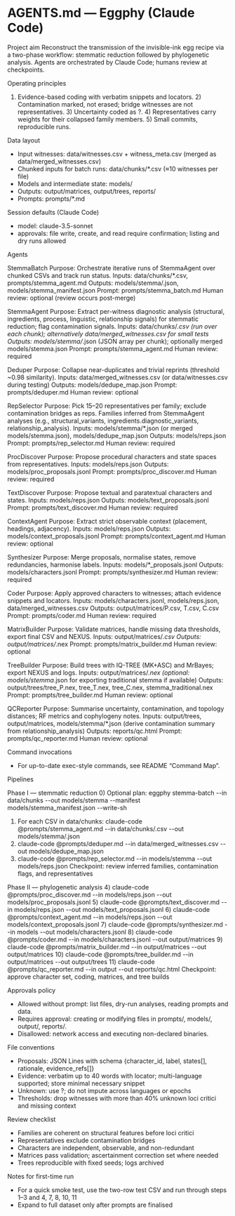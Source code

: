 # AGENTS.md — Eggphy (Claude Code)

Project aim
Reconstruct the transmission of the invisible-ink egg recipe via a two-phase workflow: stemmatic reduction followed by phylogenetic analysis. Agents are orchestrated by Claude Code; humans review at checkpoints.

Operating principles
1) Evidence-based coding with verbatim snippets and locators. 2) Contamination marked, not erased; bridge witnesses are not representatives. 3) Uncertainty coded as ?. 4) Representatives carry weights for their collapsed family members. 5) Small commits, reproducible runs.

Data layout
- Input witnesses: data/witnesses.csv + witness_meta.csv (merged as data/merged_witnesses.csv)
- Chunked inputs for batch runs: data/chunks/*.csv (≈10 witnesses per file)
- Models and intermediate state: models/
- Outputs: output/matrices, output/trees, reports/
- Prompts: prompts/*.md

Session defaults (Claude Code)
- model: claude-3.5-sonnet
- approvals: file write, create, and read require confirmation; listing and dry runs allowed

Agents

StemmaBatch
Purpose: Orchestrate iterative runs of StemmaAgent over chunked CSVs and track run status.
Inputs: data/chunks/*.csv, prompts/stemma_agent.md
Outputs: models/stemma/<chunk>.json, models/stemma_manifest.json
Prompt: prompts/stemma_batch.md
Human review: optional (review occurs post-merge)

StemmaAgent
Purpose: Extract per-witness diagnostic analysis (structural, ingredients, process, linguistic, relationship signals) for stemmatic reduction; flag contamination signals.
Inputs: data/chunks/*.csv (run over each chunk); alternatively data/merged_witnesses.csv for small tests
Outputs: models/stemma/*.json (JSON array per chunk); optionally merged models/stemma.json
Prompt: prompts/stemma_agent.md
Human review: required

Deduper
Purpose: Collapse near-duplicates and trivial reprints (threshold ~0.98 similarity).
Inputs: data/merged_witnesses.csv (or data/witnesses.csv during testing)
Outputs: models/dedupe_map.json
Prompt: prompts/deduper.md
Human review: optional

RepSelector
Purpose: Pick 15–20 representatives per family; exclude contamination bridges as reps. Families inferred from StemmaAgent analyses (e.g., structural_variants, ingredients.diagnostic_variants, relationship_analysis).
Inputs: models/stemma/*.json (or merged models/stemma.json), models/dedupe_map.json
Outputs: models/reps.json
Prompt: prompts/rep_selector.md
Human review: required

ProcDiscover
Purpose: Propose procedural characters and state spaces from representatives.
Inputs: models/reps.json
Outputs: models/proc_proposals.jsonl
Prompt: prompts/proc_discover.md
Human review: required

TextDiscover
Purpose: Propose textual and paratextual characters and states.
Inputs: models/reps.json
Outputs: models/text_proposals.jsonl
Prompt: prompts/text_discover.md
Human review: required

ContextAgent
Purpose: Extract strict observable context (placement, headings, adjacency).
Inputs: models/reps.json
Outputs: models/context_proposals.jsonl
Prompt: prompts/context_agent.md
Human review: optional

Synthesizer
Purpose: Merge proposals, normalise states, remove redundancies, harmonise labels.
Inputs: models/*_proposals.jsonl
Outputs: models/characters.jsonl
Prompt: prompts/synthesizer.md
Human review: required

Coder
Purpose: Apply approved characters to witnesses; attach evidence snippets and locators.
Inputs: models/characters.jsonl, models/reps.json, data/merged_witnesses.csv
Outputs: output/matrices/P.csv, T.csv, C.csv
Prompt: prompts/coder.md
Human review: required

MatrixBuilder
Purpose: Validate matrices, handle missing data thresholds, export final CSV and NEXUS.
Inputs: output/matrices/*.csv
Outputs: output/matrices/*.nex
Prompt: prompts/matrix_builder.md
Human review: optional

TreeBuilder
Purpose: Build trees with IQ-TREE (MK+ASC) and MrBayes; export NEXUS and logs.
Inputs: output/matrices/*.nex (optional: models/stemma*.json for exporting traditional stemma if available)
Outputs: output/trees/tree_P.nex, tree_T.nex, tree_C.nex, stemma_traditional.nex
Prompt: prompts/tree_builder.md
Human review: optional

QCReporter
Purpose: Summarise uncertainty, contamination, and topology distances; RF metrics and cophylogeny notes.
Inputs: output/trees, output/matrices, models/stemma/*.json (derive contamination summary from relationship_analysis)
Outputs: reports/qc.html
Prompt: prompts/qc_reporter.md
Human review: optional

Command invocations
- For up-to-date exec-style commands, see README “Command Map”.

Pipelines

Phase I — stemmatic reduction
0) Optional plan: eggphy stemma-batch --in data/chunks --out models/stemma --manifest models/stemma_manifest.json --write-sh
1) For each CSV in data/chunks: claude-code @prompts/stemma_agent.md --in data/chunks/<file>.csv --out models/stemma/<file>.json
2) claude-code @prompts/deduper.md --in data/merged_witnesses.csv --out models/dedupe_map.json
3) claude-code @prompts/rep_selector.md --in models/stemma --out models/reps.json
Checkpoint: review inferred families, contamination flags, and representatives

Phase II — phylogenetic analysis
4) claude-code @prompts/proc_discover.md --in models/reps.json --out models/proc_proposals.jsonl
5) claude-code @prompts/text_discover.md --in models/reps.json --out models/text_proposals.jsonl
6) claude-code @prompts/context_agent.md --in models/reps.json --out models/context_proposals.jsonl
7) claude-code @prompts/synthesizer.md --in models --out models/characters.jsonl
8) claude-code @prompts/coder.md --in models/characters.jsonl --out output/matrices
9) claude-code @prompts/matrix_builder.md --in output/matrices --out output/matrices
10) claude-code @prompts/tree_builder.md --in output/matrices --out output/trees
11) claude-code @prompts/qc_reporter.md --in output --out reports/qc.html
Checkpoint: approve character set, coding, matrices, and tree builds

Approvals policy
- Allowed without prompt: list files, dry-run analyses, reading prompts and data.
- Requires approval: creating or modifying files in prompts/, models/, output/, reports/.
- Disallowed: network access and executing non-declared binaries.

File conventions
- Proposals: JSON Lines with schema {character_id, label, states[], rationale, evidence_refs[]}
- Evidence: verbatim up to 40 words with locator; multi-language supported; store minimal necessary snippet
- Unknown: use ?; do not impute across languages or epochs
- Thresholds: drop witnesses with more than 40% unknown loci critici and missing context

Review checklist
- Families are coherent on structural features before loci critici
- Representatives exclude contamination bridges
- Characters are independent, observable, and non-redundant
- Matrices pass validation; ascertainment correction set where needed
- Trees reproducible with fixed seeds; logs archived

Notes for first-time run
- For a quick smoke test, use the two-row test CSV and run through steps 1–3 and 4, 7, 8, 10, 11
- Expand to full dataset only after prompts are finalised
